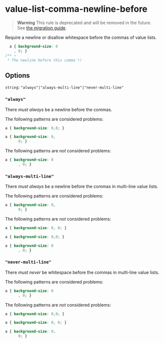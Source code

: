 # value-list-comma-newline-before

> **Warning** This rule is deprecated and will be removed in the future. See [the migration guide](https://github.com/stylelint/stylelint/tree/15.8.0/docs/migration-guide/to-15.md).

Require a newline or disallow whitespace before the commas of value lists.

<!-- prettier-ignore -->
```css
  a { background-size: 0
    , 0; }
/** ↑
 * The newline before this comma */
```

## Options

`string`: `"always"|"always-multi-line"|"never-multi-line"`

### `"always"`

There _must always_ be a newline before the commas.

The following patterns are considered problems:

<!-- prettier-ignore -->
```css
a { background-size: 0,0; }
```

<!-- prettier-ignore -->
```css
a { background-size: 0,
      0; }
```

The following patterns are _not_ considered problems:

<!-- prettier-ignore -->
```css
a { background-size: 0
      , 0; }
```

### `"always-multi-line"`

There _must always_ be a newline before the commas in multi-line value lists.

The following patterns are considered problems:

<!-- prettier-ignore -->
```css
a { background-size: 0,
      0; }
```

The following patterns are _not_ considered problems:

<!-- prettier-ignore -->
```css
a { background-size: 0, 0; }
```

<!-- prettier-ignore -->
```css
a { background-size: 0,0; }
```

<!-- prettier-ignore -->
```css
a { background-size: 0
      , 0; }
```

### `"never-multi-line"`

There _must never_ be whitespace before the commas in multi-line value lists.

The following patterns are considered problems:

<!-- prettier-ignore -->
```css
a { background-size: 0
      , 0; }
```

The following patterns are _not_ considered problems:

<!-- prettier-ignore -->
```css
a { background-size: 0,0; }
```

<!-- prettier-ignore -->
```css
a { background-size: 0, 0; }
```

<!-- prettier-ignore -->
```css
a { background-size: 0,
      0; }
```
